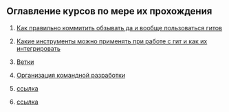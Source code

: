 ## Оглавление курсов по мере их прохождения


1. [Как правильно коммитить обзывать да и вообще пользоваться гитов](specificationUsingGit.md)

2. [Какие инструменты можно применять при работе с гит и как их интегрировать](instrumentForWorkGit.md)

3. [Ветки](branch.md)

4. [Организация командной разработки](devteams.md)

5. [ссылка]()

6. [ссылка]()